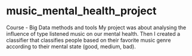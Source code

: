 # music_mental_health_project
Course - Big Data methods and tools
My project was about analysing the influence of type listened music on our mental health. 
Then I created a classifier that classifies people based on their favorite music genre according to their mental state (good, medium, bad).

